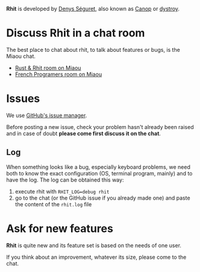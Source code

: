 
**Rhit** is developed by [Denys Séguret](https://twitter.com/DenysSeguret), also known as [Canop](https://github.com/Canop) or [dystroy](https://dystroy.org).

# Discuss Rhit in a chat room

The best place to chat about rhit, to talk about features or bugs, is the Miaou chat.

* [Rust & Rhit room on Miaou](https://miaou.dystroy.org/3490?rust)
* [French Programers room on Miaou](https://miaou.dystroy.org/3)

# Issues

We use [GitHub's issue manager](https://github.com/Canop/rhit/issues).

Before posting a new issue, check your problem hasn't already been raised and in case of doubt **please come first discuss it on the chat**.

## Log

When something looks like a bug, especially keyboard problems, we need both to know the exact configuration (OS, terminal program, mainly) and to have the log. The log can be obtained this way:

1. execute rhit with `RHIT_LOG=debug rhit`
1. go to the chat (or the GitHub issue if you already made one) and paste the content of the `rhit.log` file


# Ask for new features

**Rhit** is quite new and its feature set is based on the needs of one user.

If you think about an improvement, whatever its size, please come to the chat.

